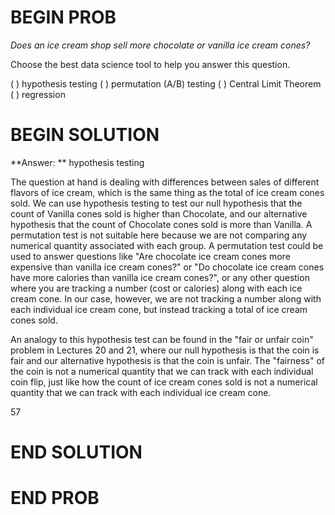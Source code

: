 # BEGIN PROB

*Does an ice cream shop sell more chocolate or vanilla ice cream cones?*

Choose the best data science tool to help you answer this question.

( ) hypothesis testing
( ) permutation (A/B) testing
( ) Central Limit Theorem
( ) regression

# BEGIN SOLUTION

**Answer: ** hypothesis testing

The question at hand is dealing with differences between sales of different flavors of ice cream, which is the same thing as the total of ice cream cones sold. We can use hypothesis testing to test our null hypothesis that the count of Vanilla cones sold is higher than Chocolate, and our alternative hypothesis that the count of Chocolate cones sold is more than Vanilla. A permutation test is not suitable here because we are not comparing any numerical quantity associated with each group. A permutation test could be used to answer questions like "Are chocolate ice cream cones more expensive than vanilla ice cream cones?" or "Do chocolate ice cream cones have more calories than vanilla ice cream cones?", or any other question where you are tracking a number (cost or calories) along with each ice cream cone. In our case, however, we are not tracking a number along with each individual ice cream cone, but instead tracking a total of ice cream cones sold.

An analogy to this hypothesis test can be found in the "fair or unfair coin" problem in Lectures 20 and 21, where our null hypothesis is that the coin is fair and our alternative hypothesis is that the coin is unfair. The "fairness" of the coin is not a numerical quantity that we can track with each individual coin flip, just like how the count of ice cream cones sold is not a numerical quantity that we can track with each individual ice cream cone.

<average>57</average>

# END SOLUTION

# END PROB
